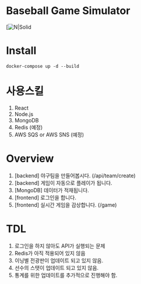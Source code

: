 # Baseball Game Simulator

[![N|Solid](https://capsule-render.vercel.app/api?type=waving&color=auto&height=200&section=header&text=BaseBall%20Game%20Simulator&fontSize=60)

# Install
```
docker-compose up -d --build
```

# 사용스킬
1. React
2. Node.js
3. MongoDB
4. Redis (예정)
5. AWS SQS or AWS SNS (예정)


# Overview
1. [backend] 야구팀을 만들어봅시다. (/api/team/create)
2. [backend] 게임이 자동으로 플레이가 됩니다.
3. [MongoDB] 데이터가 적재됩니다.
4. [frontend] 로그인을 합니다.
5. [frontend] 실시간 게임을 감상합니다. (/game) 

# TDL
1. 로그인을 하지 않아도 API가 실행되는 문제
2. Redis가 아직 적용되어 있지 않음
3. 이닝별 전광판이 업데이트 되고 있지 않음.
4. 선수의 스탯이 업데이트 되고 있지 않음.
5. 통계를 위한 업데이트를 추가적으로 진행해야 함.
